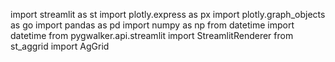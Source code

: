 import streamlit as st
import plotly.express as px
import plotly.graph_objects as go
import pandas as pd
import numpy as np
from datetime import datetime
from pygwalker.api.streamlit import StreamlitRenderer
from st_aggrid import AgGrid
